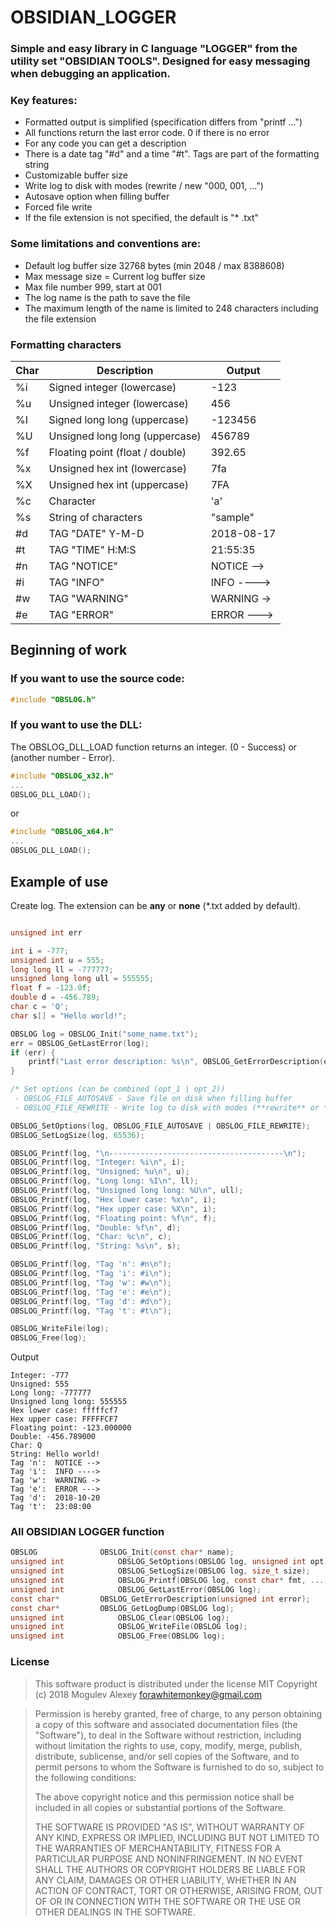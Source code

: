 # OBSIDIAN_LOGGER

### Simple and easy library in C language "LOGGER" from the utility set "OBSIDIAN TOOLS". Designed for easy messaging when debugging an application.


### Key features:

  - Formatted output is simplified (specification differs from "printf ...")
  - All functions return the last error code. 0 if there is no error
  - For any code you can get a description
  - There is a date tag "#d" and a time "#t". Tags are part of the formatting string
  - Customizable buffer size
  - Write log to disk with modes (rewrite / new "000, 001, ...")
  - Autosave option when filling buffer
  - Forced file write
  - If the file extension is not specified, the default is "* .txt"

### Some limitations and conventions are:

 - Default log buffer size 32768 bytes (min 2048 / max 8388608)
 - Max message size = Current log buffer size
 - Max file number 999, start at 001
 - The log name is the path to save the file
 - The maximum length of the name is limited to 248 characters including the file extension
 
 
### Formatting characters

Char | Description | Output
---- | ----------- | ------
%i | Signed integer (lowercase) | -123
%u | Unsigned integer (lowercase) | 456
%I | Signed long long (uppercase) | -123456
%U | Unsigned long long (uppercase) | 456789
%f | Floating point (float / double) | 392.65
%x | Unsigned hex int (lowercase) | 7fa
%X | Unsigned hex int (uppercase) | 7FA
%c | Character | 'a'
%s | String of characters | "sample"
#d | TAG "DATE" Y-M-D | 2018-08-17
#t | TAG "TIME" H:M:S | 21:55:35
#n | TAG "NOTICE" | NOTICE -->
#i | TAG "INFO" | INFO ---->
#w | TAG "WARNING" | WARNING ->
#e | TAG "ERROR" | ERROR --->


## Beginning of work

### If you want to use the **source code**:
```C
#include "OBSLOG.h"
```
### If you want to use the **DLL**:
The OBSLOG_DLL_LOAD function returns an integer. (0 - Success) or (another number - Error).

```C
#include "OBSLOG_x32.h"
...
OBSLOG_DLL_LOAD();
```
or
```C
#include "OBSLOG_x64.h"
...
OBSLOG_DLL_LOAD();
```

## Example of use


Create log. 
The extension can be **any** or **none** (*.txt added by default).
```C

unsigned int err

int i = -777;
unsigned int u = 555;
long long ll = -777777;
unsigned long long ull = 555555;
float f = -123.0f;
double d = -456.789;
char c = 'Q';
char s[] = "Hello world!";

OBSLOG log = OBSLOG_Init("some_name.txt");
err = OBSLOG_GetLastError(log);
if (err) {
	printf("Last error description: %s\n", OBSLOG_GetErrorDescription(err));
}

/* Set options (can be combined (opt_1 | opt_2))
 - OBSLOG_FILE_AUTOSAVE - Save file on disk when filling buffer
 - OBSLOG_FILE_REWRITE - Write log to disk with modes (**rewrite** or **new** "000, 001, ...") */

OBSLOG_SetOptions(log, OBSLOG_FILE_AUTOSAVE | OBSLOG_FILE_REWRITE);
OBSLOG_SetLogSize(log, 65536);

OBSLOG_Printf(log, "\n---------------------------------------\n");
OBSLOG_Printf(log, "Integer: %i\n", i);
OBSLOG_Printf(log, "Unsigned: %u\n", u);
OBSLOG_Printf(log, "Long long: %I\n", ll);
OBSLOG_Printf(log, "Unsigned long long: %U\n", ull);
OBSLOG_Printf(log, "Hex lower case: %x\n", i);
OBSLOG_Printf(log, "Hex upper case: %X\n", i);
OBSLOG_Printf(log, "Floating point: %f\n", f);
OBSLOG_Printf(log, "Double: %f\n", d);
OBSLOG_Printf(log, "Char: %c\n", c);
OBSLOG_Printf(log, "String: %s\n", s);

OBSLOG_Printf(log, "Tag 'n': #n\n");
OBSLOG_Printf(log, "Tag 'i': #i\n");
OBSLOG_Printf(log, "Tag 'w': #w\n");
OBSLOG_Printf(log, "Tag 'e': #e\n");
OBSLOG_Printf(log, "Tag 'd': #d\n");
OBSLOG_Printf(log, "Tag 't': #t\n");

OBSLOG_WriteFile(log);
OBSLOG_Free(log);

```

Output
```
Integer: -777
Unsigned: 555
Long long: -777777
Unsigned long long: 555555
Hex lower case: fffffcf7
Hex upper case: FFFFFCF7
Floating point: -123.000000
Double: -456.789000
Char: Q
String: Hello world!
Tag 'n':  NOTICE --> 
Tag 'i':  INFO ----> 
Tag 'w':  WARNING -> 
Tag 'e':  ERROR ---> 
Tag 'd':  2018-10-20 
Tag 't':  23:08:00
```

### All OBSIDIAN LOGGER function

```C
OBSLOG				OBSLOG_Init(const char* name);
unsigned int			OBSLOG_SetOptions(OBSLOG log, unsigned int opt);
unsigned int			OBSLOG_SetLogSize(OBSLOG log, size_t size);
unsigned int			OBSLOG_Printf(OBSLOG log, const char* fmt, ...);
unsigned int			OBSLOG_GetLastError(OBSLOG log);
const char*			OBSLOG_GetErrorDescription(unsigned int error);
const char*			OBSLOG_GetLogDump(OBSLOG log);
unsigned int			OBSLOG_Clear(OBSLOG log);
unsigned int			OBSLOG_WriteFile(OBSLOG log);
unsigned int			OBSLOG_Free(OBSLOG log);
```

### License

> This software product is distributed under the license MIT
> Copyright (c) 2018 Mogulev Alexey forawhitemonkey@gmail.com

> Permission is hereby granted, free of charge, to any person obtaining a copy
> of this software and associated documentation files (the "Software"), to deal
> in the Software without restriction, including without limitation the rights
> to use, copy, modify, merge, publish, distribute, sublicense, and/or sell
> copies of the Software, and to permit persons to whom the Software is
> furnished to do so, subject to the following conditions:
> 
> The above copyright notice and this permission notice shall be included in all
> copies or substantial portions of the Software.
> 
> THE SOFTWARE IS PROVIDED "AS IS", WITHOUT WARRANTY OF ANY KIND, EXPRESS OR
> IMPLIED, INCLUDING BUT NOT LIMITED TO THE WARRANTIES OF MERCHANTABILITY,
> FITNESS FOR A PARTICULAR PURPOSE AND NONINFRINGEMENT. IN NO EVENT SHALL THE
> AUTHORS OR COPYRIGHT HOLDERS BE LIABLE FOR ANY CLAIM, DAMAGES OR OTHER
> LIABILITY, WHETHER IN AN ACTION OF CONTRACT, TORT OR OTHERWISE, ARISING FROM,
> OUT OF OR IN CONNECTION WITH THE SOFTWARE OR THE USE OR OTHER DEALINGS IN THE
> SOFTWARE.
